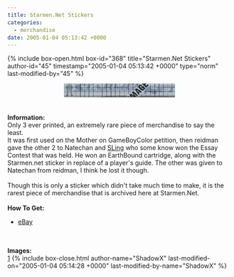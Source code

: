 ```yaml
---
title: Starmen.Net Stickers
categories:
  - merchandise
date: 2005-01-04 05:13:42 +0000
---
```

{% include box-open.html box-id="368" title="Starmen.Net Stickers" author-id="45" timestamp="2005-01-04 05:13:42 +0000" type="norm" last-modified-by="45" %}
	<center>
	<img src="/merchandise/images/smnsticker_title.jpg" border="0" alt="Starmen.Net Stickers" />
	</center>
	<br /><br />
	<b>Information:</b>
	<br />
	Only 3 ever printed, an extremely rare piece of merchandise to say the least.  
	It was first used on the Mother on GameBoyColor petition, then reidman gave 
	the other 2 to Natechan and <a href="mailto:sling@starmen.net">SLing</a>
	who some know won the Essay Contest that was held.  He won an EarthBound cartridge, 
	along with the Starmen.net sticker in replace of a player's guide.  The other was 
	given to Natechan from reidman, I think he lost it though.
	<br /><br />
	Though this is only a sticker which didn't take much time to make, it is the rarest 
	piece of merchandise that is archived here at Starmen.Net.
	<br /><br />
	<b>How To Get:</b>
	<br />
	<ul>
	<li><a href="http://www.ebay.com">eBay</a></li>
	</ul>
	<br /><br />
	<b>Images:</b>
	<br />
	<a href="/merchandise/images/smnetsticker.jpg">1</a>
{% include box-close.html author-name="ShadowX" last-modified-on="2005-01-04 05:14:28 +0000" last-modified-by-name="ShadowX" %}
